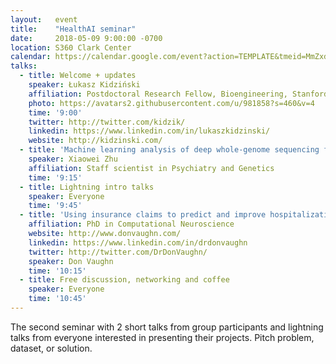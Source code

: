 ```yaml
---
layout:   event
title:    "HealthAI seminar"
date:     2018-05-09 9:00:00 -0700
location: S360 Clark Center
calendar: https://calendar.google.com/event?action=TEMPLATE&tmeid=MmZxdm9hdGtlM3B2a2c0cGoxM2RzM29ncmUgZHppa2kuZHppdXJrYWN6QG0&tmsrc=dziki.dziurkacz%40gmail.com
talks:
  - title: Welcome + updates
    speaker: Łukasz Kidziński
    affiliation: Postdoctoral Research Fellow, Bioengineering, Stanford
    photo: https://avatars2.githubusercontent.com/u/981858?s=460&v=4
    time: '9:00'
    twitter: http://twitter.com/kidzik/
    linkedin: https://www.linkedin.com/in/lukaszkidzinski/
    website: http://kidzinski.com/
  - title: 'Machine learning analysis of deep whole-genome sequencing from human brain reveals somatic retrotransposition'
    speaker: Xiaowei Zhu
    affiliation: Staff scientist in Psychiatry and Genetics
    time: '9:15'
  - title: Lightning intro talks
    speaker: Everyone
    time: '9:45'
  - title: 'Using insurance claims to predict and improve hospitalizations and biologics use in members with inflammatory bowel diseases'
    affiliation: PhD in Computational Neuroscience
    website: http://www.donvaughn.com/
    linkedin: https://www.linkedin.com/in/drdonvaughn
    twitter: http://twitter.com/DrDonVaughn/
    speaker: Don Vaughn
    time: '10:15'
  - title: Free discussion, networking and coffee
    speaker: Everyone
    time: '10:45'
---
```

The second seminar with 2 short talks from group participants and lightning talks from everyone interested in presenting their projects. Pitch problem, dataset, or solution.
